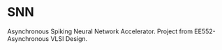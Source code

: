 # SNN
Asynchronous Spiking Neural Network Accelerator. Project from EE552-Asynchronous VLSI Design. 
